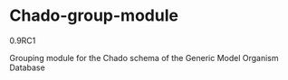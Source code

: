 Chado-group-module
==================

0.9RC1

Grouping module for the Chado schema of the Generic Model Organism Database
